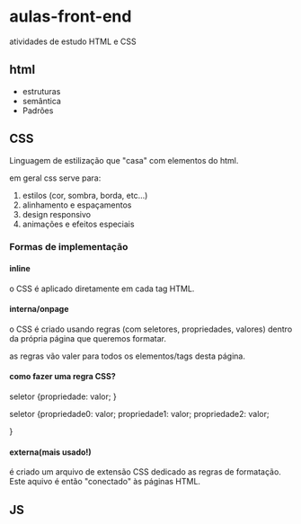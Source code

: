 # aulas-front-end

 atividades de estudo HTML e CSS

## html

- estruturas
- semântica
- Padrões

## CSS

Linguagem de estilização que "casa" com elementos do html.

em geral css serve para:

1. estilos (cor, sombra, borda, etc...)
2. alinhamento e espaçamentos
3. design responsivo
4. animações e efeitos especiais


### Formas de implementação

#### inline

o CSS é aplicado diretamente em cada tag HTML.

#### interna/onpage

o CSS é criado usando regras (com seletores, propriedades, valores) dentro da própria página que queremos formatar.

as regras vão valer para todos os elementos/tags desta página.

#### como fazer uma regra CSS?

seletor {propriedade: valor; }

seletor {propriedade0: valor;
propriedade1: valor;
propriedade2: valor;

}

#### externa(mais usado!)

é criado um arquivo de extensão CSS dedicado as regras de formatação. Este aquivo é então "conectado" às páginas HTML.

## JS
